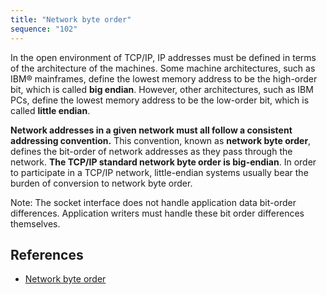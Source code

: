 ```yaml
---
title: "Network byte order"
sequence: "102"
---
```


In the open environment of TCP/IP, IP addresses must be defined in terms of the architecture of the machines.
Some machine architectures, such as IBM® mainframes, define the lowest memory address to be the high-order bit, which is called **big endian**.
However, other architectures, such as IBM PCs, define the lowest memory address to be the low-order bit, which is called **little endian**.

**Network addresses in a given network must all follow a consistent addressing convention.**
This convention, known as **network byte order**, defines the bit-order of network addresses as they pass through the network.
**The TCP/IP standard network byte order is big-endian**.
In order to participate in a TCP/IP network, little-endian systems usually bear the burden of conversion to network byte order.

Note: The socket interface does not handle application data bit-order differences. Application writers must handle these bit order differences themselves.

## References

- [Network byte order](https://www.ibm.com/docs/en/zos/2.4.0?topic=hosts-network-byte-order)
